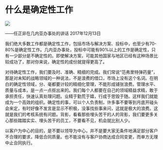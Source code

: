 # 什么是确定性工作
<img class="pv" src="https://api.visitor.plantree.me/visitor-badge/pv?namespace=plantree.me&key=renzhengfei-speeches/什么是确定性工作.md">


——任正非在几内亚办事处的讲话
2017年12月13日



我们绝大多数工作都是确定性工作，包括市场与解决方案、投标中，也至少有70-80%是确定性工作。几内亚办事处，投标中可能有90%以上的工作是确定性，只有一少部分是不确定性的。即使解决方案，可能其他国家与地区已经有这种场景比较成功了，那对你来说，确定性的成份就提得更高了。

对待确定性工作，我们要及时、准确、精细的完成。我们常说“范弗里特弹药量”，那是对未知的战略领域的一种说法，不是浪费的借口，市场上没有这个名词。在明白的确定性领域，分、毫都要计较的精细化管理，不能形成铺张浪费。管理水平、质量与成本，是一点一点抠出来的。我们每个人都要在自己的领域精益求精，敢于承担责任，快速认真处理问题。业精于勤荒于嬉，行成于思毁于随。这样我们就能成为一个高效的组织。确定性的事，可以个人负责制，许多事不要等到月底开碰头会来定，有时好像不发言是显示不积极，没事找些事来问，这就是极大的浪费。这就是我们的考核系统有问题。背影，看看那些埋头苦干的人的背影，我们要更多关心那些踏踏实实、埋头苦干的员工，不要看不见，机会就比别人少。

以客户为中心的目的，是不要以领导为中心，并不是要大家无条件地满足部分客户不合理的要求，降低合同质量。也不能没有与客户协商达成合同变更，而单方无理中止合同执行。
